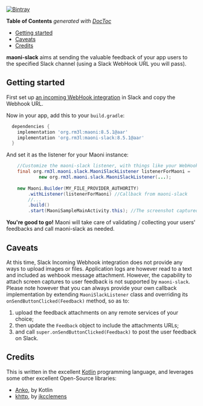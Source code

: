 [![Bintray](https://img.shields.io/bintray/v/rm3l/maven/org.rm3l:maoni-slack.svg)](https://bintray.com/rm3l/maven/org.rm3l%3Amaoni-slack)

<!-- START doctoc generated TOC please keep comment here to allow auto update -->
<!-- DON'T EDIT THIS SECTION, INSTEAD RE-RUN doctoc TO UPDATE -->
**Table of Contents**  *generated with [DocToc](https://github.com/thlorenz/doctoc)*

- [Getting started](#getting-started)
- [Caveats](#caveats)
- [Credits](#credits)

<!-- END doctoc generated TOC please keep comment here to allow auto update -->

**maoni-slack** aims at sending the valuable feedback of your app users to the specified Slack channel (using a Slack WebHook URL you will pass).


## Getting started

First set up [an incoming WebHook integration](https://my.slack.com/services/new/incoming-webhook) in Slack and copy the Webhook URL.

Now in your app, add this to your `build.gradle`:

```gradle
  dependencies {
    implementation 'org.rm3l:maoni:8.5.1@aar'
    implementation 'org.rm3l:maoni-slack:8.5.1@aar'
  }
```

And set it as the listener for your Maoni instance:
```java
    //Customize the maoni-slack listener, with things like your WebHook URL, ...
    final org.rm3l.maoni.slack.MaoniSlackListener listenerForMaoni = 
            new org.rm3l.maoni.slack.MaoniSlackListener(...);
    
    new Maoni.Builder(MY_FILE_PROVIDER_AUTHORITY)
        .withListener(listenerForMaoni) //Callback from maoni-slack
        //...
        .build()
        .start(MaoniSampleMainActivity.this); //The screenshot captured is relative to this calling context 
```

**You're good to go!** Maoni will take care of validating / collecting your users' feedbacks 
and call maoni-slack as needed. 

## Caveats

At this time, Slack Incoming Webhook integration does not provide any ways to upload images or files.
Application logs are however read to a text and included as wehbook message attachment.
However, the capability to attach screen captures to user feedback is not supported 
by `maoni-slack`.
Please note however that you can always provide your own callback implementation by extending `MaoniSlackListener` class and 
overriding its `onSendButtonClicked(Feedback)` method, so as to:
1. upload the feedback attachments on any remote services of your choice; 
2. then update the `Feedback` object to include the attachments URLs;
3. and call `super.onSendButtonClicked(Feedback)` to post the user feedback on Slack.

## Credits

This is written in the excellent [Kotlin](https://kotlinlang.org/) programming language, and leverages some other excellent Open-Source libraries:
* [Anko](https://github.com/Kotlin/anko), by Kotlin
* [khttp](http://khttp.readthedocs.io/en/latest/#), by [jkcclemens](https://github.com/jkcclemens)
